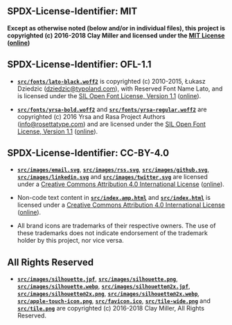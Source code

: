 ## SPDX-License-Identifier: MIT

**Except as otherwise noted (below and/or in individual files), this project is copyrighted (c) 2016-2018 Clay Miller and licensed under the [MIT License](LICENSE-MIT) ([online](https://opensource.org/licenses/MIT))**

## SPDX-License-Identifier: OFL-1.1

- [**`src/fonts/lato-black.woff2`**](src/fonts/lato-black.woff2) is copyrighted (c) 2010-2015, Łukasz Dziedzic (dziedzic@typoland.com), with Reserved Font Name Lato, and is licensed under the [SIL Open Font License, Version 1.1](LICENSE-OFL-1.1) ([online](https://scripts.sil.org/OFL)).

- [**`src/fonts/yrsa-bold.woff2`**](src/fonts/yrsa-bold.woff2) and [**`src/fonts/yrsa-regular.woff2`**](src/fonts/yrsa-regular.woff2) are copyrighted (c) 2016 Yrsa and Rasa Project Authors (info@rosettatype.com) and are licensed under the [SIL Open Font License, Version 1.1](LICENSE-OFL-1.1) ([online](https://scripts.sil.org/OFL)).

## SPDX-License-Identifier: CC-BY-4.0

- [**`src/images/email.svg`**](src/images/email.svg), [**`src/images/rss.svg`**](src/images/rss.svg), [**`src/images/github.svg`**](src/images/github.svg), [**`src/images/linkedin.svg`**](src/images/linkedin.svg) and [**`src/images/twitter.svg`**](src/images/twitter.svg) are licensed under a [Creative Commons Attribution 4.0 International License](LICENSE-CC-BY-4.0) ([online](https://creativecommons.org/licenses/by/4.0/legalcode)).

- Non-code text content in [**`src/index.amp.html`**](src/index.amp.html) and [**`src/index.html`**](src/index.html) is licensed under a [Creative Commons Attribution 4.0 International License](LICENSE-CC-BY-4.0) ([online](https://creativecommons.org/licenses/by/4.0/legalcode)).

- All brand icons are trademarks of their respective owners. The use of these trademarks does not indicate endorsement of the trademark holder by this project, nor vice versa.

## All Rights Reserved

- [**`src/images/silhouette.jpf`**](src/images/silhouette.jpf), [**`src/images/silhouette.png`**](src/images/silhouette.png), [**`src/images/silhouette.webp`**](src/images/silhouette.webp), [**`src/images/silhouette@2x.jpf`**](src/images/silhouette@2x.jpf), [**`src/images/silhouette@2x.png`**](src/images/silhouette@2x.png), [**`src/images/silhouette@2x.webp`**](src/images/silhouette@2x.webp), [**`src/apple-touch-icon.png`**](src/apple-touch-icon.png), [**`src/favicon.ico`**](src/favicon.ico), [**`src/tile-wide.png`**](src/tile-wide.png) and [**`src/tile.png`**](src/tile.png) are copyrighted (c) 2016-2018 Clay Miller, All Rights Reserved.
